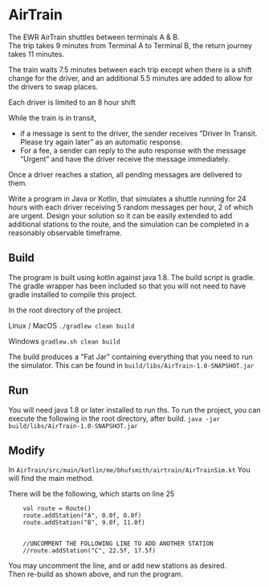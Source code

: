 # AirTrain

The EWR AirTrain shuttles between terminals A & B.  
The trip takes 9 minutes from Terminal A to Terminal B, 
the return journey takes 11 minutes. 

The train waits 7.5 minutes between each trip except when there is a shift change for the driver, 
and an additional 5.5 minutes are added to allow for the drivers to swap places. 

Each driver is limited to an 8 hour shift

While the train is in transit, 
* if a message is sent to the driver, the sender receives ”Driver In Transit. Please try again later” as an automatic response.  
* For a fee, a sender can reply to the auto response with the message “Urgent” and have the driver receive the message immediately. 

Once a driver reaches a station, all pending messages are delivered to them.

Write a program in Java or Kotlin, that simulates a shuttle running for 24 hours with each driver receiving 5 random messages per hour, 2 of which are urgent. Design your solution so it can be easily extended to add additional stations to the route, and the simulation can be completed in a reasonably observable timeframe.

## Build

The program is built using kotlin against java 1.8.
The build script is gradle. 
The gradle wrapper has been included so that you will not need to have gradle installed to compile this project. 

In the root directory of the project. 

Linux / MacOS
``` ./gradlew clean build ```

Windows 
``` gradlew.sh clean build ```

The build produces a "Fat Jar" containing everything that you need to run the simulator. 
This can be found in ``` build/libs/AirTrain-1.0-SNAPSHOT.jar ```    

## Run   

You will need java 1.8 or later installed to run ths. 
To run the project, you can execute the following in the root directory, after build. 
``` java -jar build/libs/AirTrain-1.0-SNAPSHOT.jar ```

## Modify 

In ``` AirTrain/src/main/kotlin/me/bhufsmith/airtrain/AirTrainSim.kt ``` You will find the main method. 

There will be the following, which starts on line 25   
```  
    val route = Route()
    route.addStation("A", 0.0f, 0.0f)
    route.addStation("B", 9.0f, 11.0f)


    //UNCOMMENT THE FOLLOWING LINE TO ADD ANOTHER STATION
    //route.addStation("C", 22.5f, 17.5f)
```

You may uncomment the line, and or add new stations as desired.    
Then re-build as shown above, and run the program. 
